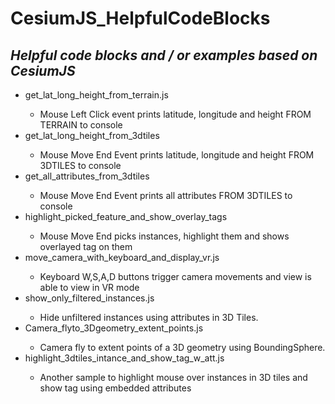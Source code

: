 # CesiumJS_HelpfulCodeBlocks
<h2><i>Helpful code blocks and / or examples based on CesiumJS</i></h2>
<ul>
  <li>get_lat_long_height_from_terrain.js</li>
  <ul>
    <li>Mouse Left Click event prints latitude, longitude and height FROM TERRAIN to console</li>
  </ul>
  <li>get_lat_long_height_from_3dtiles</li>
    <ul>
      <li>Mouse Move End Event prints latitude, longitude and height FROM 3DTILES to console</li>
    </ul>
  <li>get_all_attributes_from_3dtiles</li>
    <ul>
      <li>Mouse Move End Event prints all attributes FROM 3DTILES to console</li>
    </ul>
  <li>highlight_picked_feature_and_show_overlay_tags</li>
    <ul>
      <li>Mouse Move End picks instances, highlight them and shows overlayed tag on them</li>
    </ul>
  <li>move_camera_with_keyboard_and_display_vr.js</li>
    <ul>
      <li>Keyboard W,S,A,D buttons trigger camera movements and view is able to view in VR mode</li>
    </ul>
  <li>show_only_filtered_instances.js</li>
    <ul>
      <li>Hide unfiltered instances using attributes in 3D Tiles.</li>
    </ul>
  <li>Camera_flyto_3Dgeometry_extent_points.js</li>
    <ul>
      <li>Camera fly to extent points of a 3D geometry using BoundingSphere.</li>
    </ul>
  <li> highlight_3dtiles_intance_and_show_tag_w_att.js</li>
    <ul>
      <li>Another sample to highlight mouse over instances in 3D tiles and show tag using embedded attributes</li>
    </ul>
  </ul>
  
 
